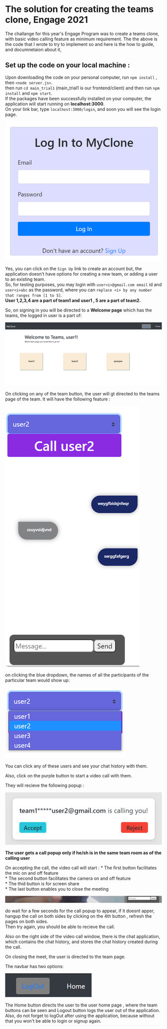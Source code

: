 # The solution for creating the teams clone, Engage 2021

The challange for this year's Engage Program was to create a teams clone, with basic video calling feature as minimum requirement. The the above is the code that I wrote to try to
implement so and here is the how to guide, and documnetaion about it,

## Set up the code on your local machine :
Upon downloading the code on your personal computer, run `npm install` , then `<node server.js>`.</br>
then run `cd main_trial1` (main_trial1 is our frontend/client) and then run `npm install` and `npm start`. </br>
If the packages have been successfully installed on your computer, the application will start running on **localhost:3000**.</br>
On your link bar, type `localhost:3000/login`, and soon you will see the login page.

![log in page](https://github.com/5aumy4/submission_Engage/blob/main/Screenshot%202021-07-13%20222349.png)

Yes, you can click on the `Sign Up` link to create an account but, the application doesn't have options for creating a new team, or adding a user to an existing team.<br>
So, for testing purposes, you may login with `user<i>@gmail.com email` id and `user<i>abc` as the password, where you can `replace <i> by any number that ranges from [1 to 5]`.
<br>
**User 1,2,3,4 are a part of team1 and user1 , 5 are a part of team2.**<br>

So, on signing in you will be directed to a **Welcome page** which has the teams, the logged in user is a part of:

![welcome page](https://github.com/5aumy4/submission_Engage/blob/main/Screenshot%202021-07-13%20222713.png)

On clicking on any of the team button, the user will gt directed to the teams page of the team.
It will have the following feature :

![chat](https://github.com/5aumy4/submission_Engage/blob/main/Screenshot%202021-07-13%20222855.png)

on clicking the blue dropdown, the names of all the participants of the particular team would show up:

![list](https://github.com/5aumy4/submission_Engage/blob/main/Screenshot%202021-07-13%20222937.png)

You can click any of these users and see your chat history with them.

Also, click on the purple button to start a video call with them.

They will recieve the following popup :

![popup](https://github.com/5aumy4/submission_Engage/blob/main/Screenshot%202021-07-13%20223052.png)

**The user gets a call popup only if he/sh is in the same team room as of the calling user**<br>

On accepting the call, the video call will start :
    * The first button facilitates the mic on and off feature <br>
    * The second button facilitates the camera on and off feature <br>
    * The thid button is for screen share <br>
    * The last button enables you to close the meeting <br>
    
![controls](https://github.com/5aumy4/submission_Engage/blob/main/Screenshot%202021-07-13%20223255.png)    

do wait for a few seconds for the call popup to appear, if it doesnt apper, hangup the call on both sides by clicking on the 4th button , refresh the pages on both sides.<br>
Then try again, you should be able to recieve the call.<br>

Also on the right side of the video call window, there is the chat application, which contains the chat history, and stores the chat history created during the call.<br>

On closing the meet, the user is directed to the team page.<br>

The navbar has two options:

![controls](https://github.com/5aumy4/submission_Engage/blob/main/Screenshot%202021-07-13%20223611.png)    

The Home button directs the user to the user home page , where the team buttons can be seen and Logout button logs the user out of the application.<br>
Also, do not forget to logOut after using the application, because without that you won't be able to login or signup again.<br>

